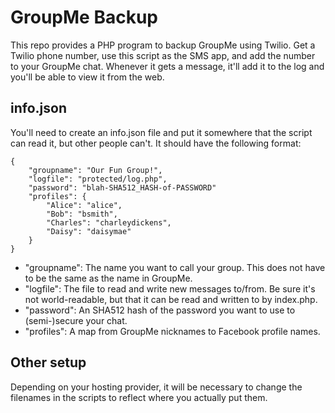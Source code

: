 GroupMe Backup
==============

This repo provides a PHP program to backup GroupMe using Twilio. Get a Twilio phone number, use this script as the SMS app, and add the number to your GroupMe chat. Whenever it gets a message, it'll add it to the log and you'll be able to view it from the web. 

info.json
---------

You'll need to create an info.json file and put it somewhere that the script can read it, but other people can't. It should have the following format:

    {
        "groupname": "Our Fun Group!",
        "logfile": "protected/log.php",
        "password": "blah-SHA512_HASH-of-PASSWORD"
        "profiles": {
            "Alice": "alice",
            "Bob": "bsmith",
            "Charles": "charleydickens",
            "Daisy": "daisymae"
        }
    }

- "groupname": The name you want to call your group. This does not have to be the same as the name in GroupMe.
- "logfile": The file to read and write new messages to/from. Be sure it's not world-readable, but that it can be read and written to by index.php.
- "password": An SHA512 hash of the password you want to use to (semi-)secure your chat.
- "profiles": A map from GroupMe nicknames to Facebook profile names.

Other setup
-----------

Depending on your hosting provider, it will be necessary to change the filenames
in the scripts to reflect where you actually put them.
